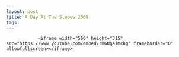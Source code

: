 ```yaml
---
layout: post
title: A Day At The Slopes 2009
tags:
---
```



                <iframe width="560" height="315" src="https://www.youtube.com/embed/rmGOgaiMchg" frameborder="0" allowfullscreen></iframe>
